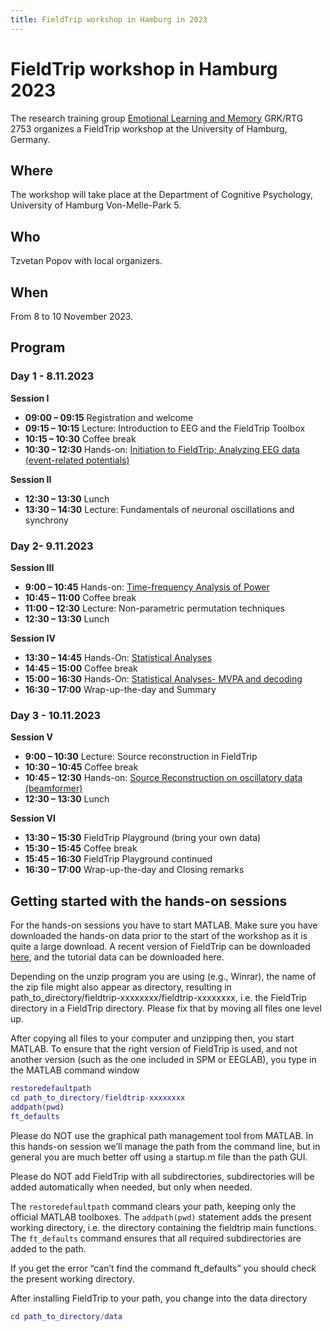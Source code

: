 ```yaml
---
title: FieldTrip workshop in Hamburg in 2023
---
```


# FieldTrip workshop in Hamburg 2023

The research training group [Emotional Learning and Memory](https://www.grk2753.uni-hamburg.de/) GRK/RTG 2753 organizes a FieldTrip workshop at the University of Hamburg, Germany.

## Where

The workshop will take place at the Department of Cognitive Psychology, University of Hamburg Von-Melle-Park 5.

## Who

Tzvetan Popov with local organizers.

## When

From 8 to 10 November 2023.

## Program

### Day 1 - 8.11.2023

**Session I**

- **09:00 – 09:15** Registration and welcome
- **09:15 – 10:15** Lecture: Introduction to EEG and the FieldTrip Toolbox
- **10:15 – 10:30** Coffee break
- **10:30 – 12:30** Hands-on: [Initiation to FieldTrip; Analyzing EEG data (event-related potentials)](https://www.notion.so/9b48e6f48d824aa488b7cea8084a827c?pvs=21)

**Session II**

- **12:30 – 13:30** Lunch
- **13:30 – 14:30** Lecture: Fundamentals of neuronal oscillations and synchrony

### Day 2- 9.11.2023

**Session III**

- **9:00 – 10:45** Hands-on: [Time-frequency Analysis of Power](https://www.notion.so/9b48e6f48d824aa488b7cea8084a827c?pvs=21)
- **10:45 – 11:00** Coffee break
- **11:00 – 12:30** Lecture: Non-parametric permutation techniques
- **12:30 – 13:30** Lunch

**Session IV**

- **13:30 – 14:45** Hands-On: [Statistical Analyses](https://www.notion.so/9b48e6f48d824aa488b7cea8084a827c?pvs=21)
- **14:45 – 15:00** Coffee break
- **15:00 – 16:30** Hands-On: [Statistical Analyses- MVPA and decoding](https://www.notion.so/9b48e6f48d824aa488b7cea8084a827c?pvs=21)
- **16:30 – 17:00** Wrap-up-the-day and Summary

### Day 3 - 10.11.2023

**Session V**

- **9:00 – 10:30** Lecture: Source reconstruction in FieldTrip
- **10:30 – 10:45** Coffee break
- **10:45 – 12:30** Hands-on: [Source Reconstruction on oscillatory data (beamformer)](https://www.notion.so/9b48e6f48d824aa488b7cea8084a827c?pvs=21)
- **12:30 – 13:30** Lunch

**Session VI**

- **13:30 – 15:30** FieldTrip Playground (bring your own data)
- **15:30 – 15:45** Coffee break
- **15:45 – 16:30** FieldTrip Playground continued
- **16:30 – 17:00** Wrap-up-the-day and Closing remarks

## Getting started with the hands-on sessions

For the hands-on sessions you have to start MATLAB. Make sure you
have downloaded the hands-on data prior to the start of the workshop as
it is quite a large download. A recent version of FieldTrip can be
downloaded [here](https://www.fieldtriptoolbox.org/download/), and the
tutorial data can be downloaded here.

Depending on the unzip program you are using (e.g., Winrar), the
name of the zip file might also appear as directory, resulting in
path_to_directory/fieldtrip-xxxxxxxx/fieldtrip-xxxxxxxx, i.e. the
FieldTrip directory in a FieldTrip directory. Please fix that by moving
all files one level up.

After copying all files to your computer and unzipping then, you
start MATLAB. To ensure that the right version of FieldTrip is used, and
 not another version (such as the one included in SPM or EEGLAB), you
type in the MATLAB command window

```matlab
restoredefaultpath
cd path_to_directory/fieldtrip-xxxxxxxx
addpath(pwd)
ft_defaults
```

Please do NOT use the graphical path management tool from MATLAB.
In this hands-on session we’ll manage the path from the command line,
but in general you are much better off using a startup.m file than the
path GUI.

Please do NOT add FieldTrip with all subdirectories, subdirectories
 will be added automatically when needed, but only when needed.

The `restoredefaultpath` command clears your path, keeping only the
official MATLAB toolboxes. The `addpath(pwd)` statement adds the
present working directory, i.e. the directory containing the fieldtrip
main functions. The `ft_defaults` command ensures that all required
subdirectories are added to the path.

If you get the error “can’t find the command ft_defaults” you should
check the present working directory.

After installing FieldTrip to your path, you change into the data directory

```matlab
cd path_to_directory/data
```
